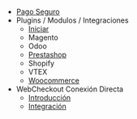 <!-- _sidebar.md -->

- [Pago Seguro](/)
- Plugins / Modulos / Integraciones
  - [Iniciar](/plugins/start.md)
  - Magento
  - Odoo
  - [Prestashop](/plugins/prestashop.md)
  - Shopify
  - VTEX
  - [Woocommerce](/plugins/woocommerce.md)
- WebCheckout Conexión Directa
  - [Introducción](/webcheckout/intro.md)
  - [Integración](/webcheckout/integra.md)